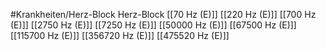 #Krankheiten/Herz-Block
Herz-Block
[[70 Hz (E)]]
[[220 Hz (E)]]
[[700 Hz (E)]]
[[2750 Hz (E)]]
[[7250 Hz (E)]]
[[50000 Hz (E)]]
[[67500 Hz (E)]]
[[115700 Hz (E)]]
[[356720 Hz (E)]]
[[475520 Hz (E)]]